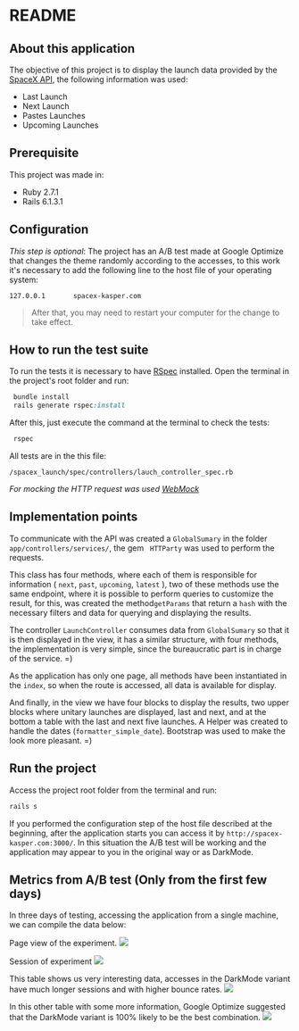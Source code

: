 # README

## About this application
The objective of this project is to display the launch data provided by the [SpaceX API](https://github.com/r-spacex/SpaceX-API/blob/master/docs/v4/README.md "SpaceX API"), the following information was used:
 - Last Launch
 - Next Launch
 - Pastes Launches
 - Upcoming Launches

## Prerequisite
This project was made in: 
* Ruby 2.7.1
* Rails 6.1.3.1

## Configuration
*This step is optional*: The project has an A/B test made at Google Optimize that changes the theme randomly according to the accesses, to this work it's necessary to add the following line to the host file of your operating system:

`127.0.0.1       spacex-kasper.com`

>After that, you may need to restart your computer for the change to take effect.


## How to run the test suite
To run the tests it is necessary to have [RSpec](https://github.com/rspec/rspec-rails "RSpec") installed.
Open the terminal in the project's root folder and run:

```ruby
 bundle install
 rails generate rspec:install
```

After this, just execute the command at the terminal to check the tests:

```ruby
 rspec
```

All tests are in the this file:

`/spacex_launch/spec/controllers/lauch_controller_spec.rb`

*For mocking the HTTP request was used [WebMock](https://github.com/bblimke/webmock "WebMock")*

## Implementation points

To communicate with the API was created a ```GlobalSumary``` in the folder ```app/controllers/services/```, the gem ``` HTTParty``` was used to perform the requests.

This class has four methods, where each of them is responsible for information ( ```next```, ```past```, ```upcoming```, ```latest``` ), two of these methods use the same endpoint, where it is possible to perform queries to customize the result, for this, was created the method```getParams``` that return a ```hash``` with the necessary filters and data for querying and displaying the results.

The controller ```LaunchController``` consumes data from ```GlobalSumary``` so that it is then displayed in the view, it has a similar structure, with four methods, the implementation is very simple, since the bureaucratic part is in charge of the service. =)

As the application has only one page, all methods have been instantiated in the ```index```, so when the route is accessed, all data is available for display.

And finally, in the view we have four blocks to display the results, two upper blocks where unitary launches are displayed, last and next, and at the bottom a table with the last and next five launches.
A Helper was created to handle the dates (```formatter_simple_date```).
Bootstrap was used to make the look more pleasant. =) 

## Run the project
Access the project root folder from the terminal and run:
```ruby
rails s
```

If you performed the configuration step of the host file described at the beginning, after the application starts you can access it by ```http://spacex-kasper.com:3000/```.
In this situation the A/B test will be working and the application may appear to you in the original way or as DarkMode.

## Metrics from A/B test (Only from the first few days)

In three days of testing, accessing the application from a single machine, we can compile the data below:

Page view of the experiment. 
![](https://i.imgur.com/pS6Y6jH.png)

Session of experiment
![](https://i.imgur.com/qYdxW5L.png)

This table shows us very interesting data, accesses in the DarkMode variant have much longer sessions and with higher bounce rates.
![](https://i.imgur.com/nyjMvxl.png)

In this other table with some more information, Google Optimize suggested that the DarkMode variant is 100% likely to be the best combination.
![](https://i.imgur.com/AcYSjPp.png)